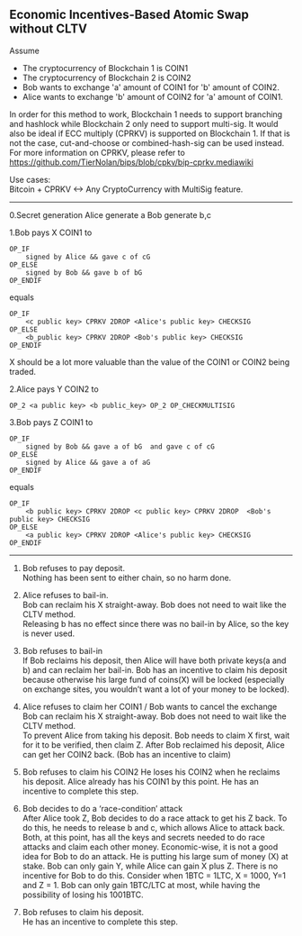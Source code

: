 
## Economic Incentives-Based Atomic Swap without CLTV

Assume  
* The cryptocurrency of Blockchain 1 is COIN1  
* The cryptocurrency of Blockchain 2 is COIN2  
* Bob wants to exchange 'a' amount of COIN1 for 'b' amount of COIN2.  
* Alice wants to exchange 'b' amount of COIN2 for 'a' amount of COIN1.  

In order for this method to work, Blockchain 1 needs to support branching and hashlock while Blockchain 2 only need to support multi-sig.  It would also be ideal if ECC multiply (CPRKV) is supported on Blockchain 1. If that is not the case, cut-and-choose or combined-hash-sig can be used instead.
For more information on CPRKV, please refer to https://github.com/TierNolan/bips/blob/cpkv/bip-cprkv.mediawiki


Use cases:  
Bitcoin + CPRKV <-> Any CryptoCurrency with MultiSig feature.

---

0.Secret generation
Alice generate a
Bob generate b,c

1.Bob pays X COIN1 to  
```
OP_IF
	signed by Alice && gave c of cG
OP_ELSE
	signed by Bob && gave b of bG
OP_ENDIF
```
equals 
```
OP_IF
	<c public key> CPRKV 2DROP <Alice's public key> CHECKSIG
OP_ELSE
	<b_public key> CPRKV 2DROP <Bob's public key> CHECKSIG
OP_ENDIF
```

X should be a lot more valuable than the value of the COIN1 or COIN2 being traded.  

2.Alice pays Y COIN2 to  
```
OP_2 <a public key> <b public_key> OP_2 OP_CHECKMULTISIG
```
3.Bob pays Z COIN1 to  
```
OP_IF
	signed by Bob && gave a of bG  and gave c of cG
OP_ELSE
	signed by Alice && gave a of aG
OP_ENDIF
```
equals
```
OP_IF
	<b public key> CPRKV 2DROP <c public key> CPRKV 2DROP  <Bob's public key> CHECKSIG
OP_ELSE
	<a public key> CPRKV 2DROP <Alice's public key> CHECKSIG
OP_ENDIF
```
---  

1) Bob refuses to pay deposit.  
Nothing has been sent to either chain, so no harm done.

2) Alice refuses to bail-in.  
Bob can reclaim his X straight-away. Bob does not need to wait like the CLTV method.  
Releasing b has no effect since there was no bail-in by Alice, so the key is never used.

3) Bob refuses to bail-in  
If Bob reclaims his deposit, then Alice will have both private keys(a and b) and can reclaim her bail-in. Bob has an incentive to claim his deposit because otherwise his large fund of coins(X) will be locked (especially on exchange sites, you wouldn’t want a lot of your money to be locked). 

4) Alice refuses to claim her COIN1 / Bob wants to cancel the exchange  
Bob can reclaim his X straight-away. Bob does not need to wait like the CLTV method.  
To prevent Alice from taking his deposit. Bob needs to claim X first, wait for it to be verified, then claim Z. After Bob reclaimed his deposit, Alice can get her COIN2 back. (Bob has an incentive to claim)

5) Bob refuses to claim his COIN2 
He loses his COIN2 when he reclaims his deposit. Alice already has his COIN1 by this point. He has an incentive to complete this step.

6) Bob decides to do a ‘race-condition’ attack  
After Alice took Z, Bob decides to do a race attack to get his Z back. To do this, he needs to release b and c, which allows Alice to attack back. Both, at this point, has all the keys and secrets needed to do race attacks and claim each other money. Economic-wise, it is not a good idea for Bob to do an attack. He is putting his large sum of money (X) at stake. Bob can only gain Y, while Alice can gain X plus Z. There is no incentive for Bob to do this. Consider when 1BTC = 1LTC, X = 1000, Y=1 and Z = 1. Bob can only gain 1BTC/LTC at most, while having the possibility of losing his 1001BTC.

7) Bob refuses to claim his deposit.  
He has an incentive to complete this step.




